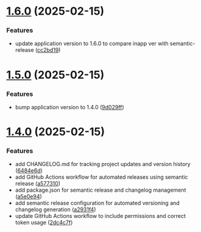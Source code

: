 # [1.6.0](https://github.com/Sigmanor/uakino.club_bot/compare/v1.5.0...v1.6.0) (2025-02-15)


### Features

* update application version to 1.6.0 to compare inapp ver with semantic-release ([cc2bd19](https://github.com/Sigmanor/uakino.club_bot/commit/cc2bd19e10ca854565908efd48370905004dd53d))

# [1.5.0](https://github.com/Sigmanor/uakino.club_bot/compare/v1.4.0...v1.5.0) (2025-02-15)


### Features

* bump application version to 1.4.0 ([9d029ff](https://github.com/Sigmanor/uakino.club_bot/commit/9d029ff1edde5ae5c92395e1e47fcaba264db112))

# [1.4.0](https://github.com/Sigmanor/uakino.club_bot/compare/v1.3.0...v1.4.0) (2025-02-15)


### Features

* add CHANGELOG.md for tracking project updates and version history ([6484e6d](https://github.com/Sigmanor/uakino.club_bot/commit/6484e6da36ddb8719d2df0e80cc3106bb74de0b8))
* add GitHub Actions workflow for automated releases using semantic release ([a577310](https://github.com/Sigmanor/uakino.club_bot/commit/a57731075589bd9cc0c4a8d0a2ae43f155c6f0da))
* add package.json for semantic release and changelog management ([a5e0e94](https://github.com/Sigmanor/uakino.club_bot/commit/a5e0e9476ebd56f68c4b4ae10124cf8bcb96bcc5))
* add semantic release configuration for automated versioning and changelog generation ([a2931f4](https://github.com/Sigmanor/uakino.club_bot/commit/a2931f4fbde40bc27efa124cec9528ebe9de8bce))
* update GitHub Actions workflow to include permissions and correct token usage ([2dc4c7f](https://github.com/Sigmanor/uakino.club_bot/commit/2dc4c7fde6dbb96a093bf312b87e27deab799ac6))
